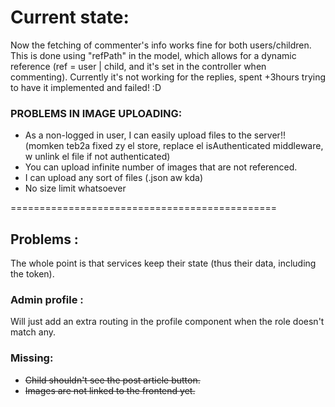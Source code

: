 # Current state: 

Now the fetching of commenter's info works fine for both users/children. 
This is done using "refPath" in the model, which allows for a dynamic reference (ref = user | child, and it's set in the controller when commenting). 
Currently it's not working for the replies, spent +3hours trying to have it implemented and failed! :D 


### PROBLEMS IN IMAGE UPLOADING: 

* As a non-logged in user, I can easily upload files to the server!! (momken teb2a fixed zy el store, replace el isAuthenticated middleware, w unlink el file if not authenticated)
* You can upload infinite number of images that are not referenced.
* I can upload any sort of files (.json aw kda) 
* No size limit whatsoever

==============================================

## Problems :
The whole point is that services keep their state (thus their data, including the token).

### Admin profile : 
Will just add an extra routing in the profile component when the role doesn't match any.

### Missing: 
* ~~Child shouldn't see the post article button.~~
* ~~Images are not linked to the frontend yet.~~


